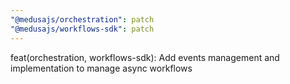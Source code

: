 ```yaml
---
"@medusajs/orchestration": patch
"@medusajs/workflows-sdk": patch
---
```


feat(orchestration, workflows-sdk): Add events management and implementation to manage async workflows
